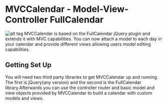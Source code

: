 

MVCCalendar - Model-View-Controller FullCalendar
====================================================
![alt tag](https://raw.github.com/AmmarCSE/mvc-calendar/master/screenshot.png)
MVCCalendar is based on the FullCalendar jQuery plugin and extends it with
MVC capabilities. You can now attach a model to each day in your calendar and
provide different views allowing users model editing capabilities.

Getting Set Up
--------------

You will need two third party libraries to get MVCCalendar up and running. The
first is jQuery(any version) and the second is the FullCalendar
library.Afterwards you can use the controller router and basic model and view
objects provided by MVCCalendar to build a calendar with custom models and
views.


